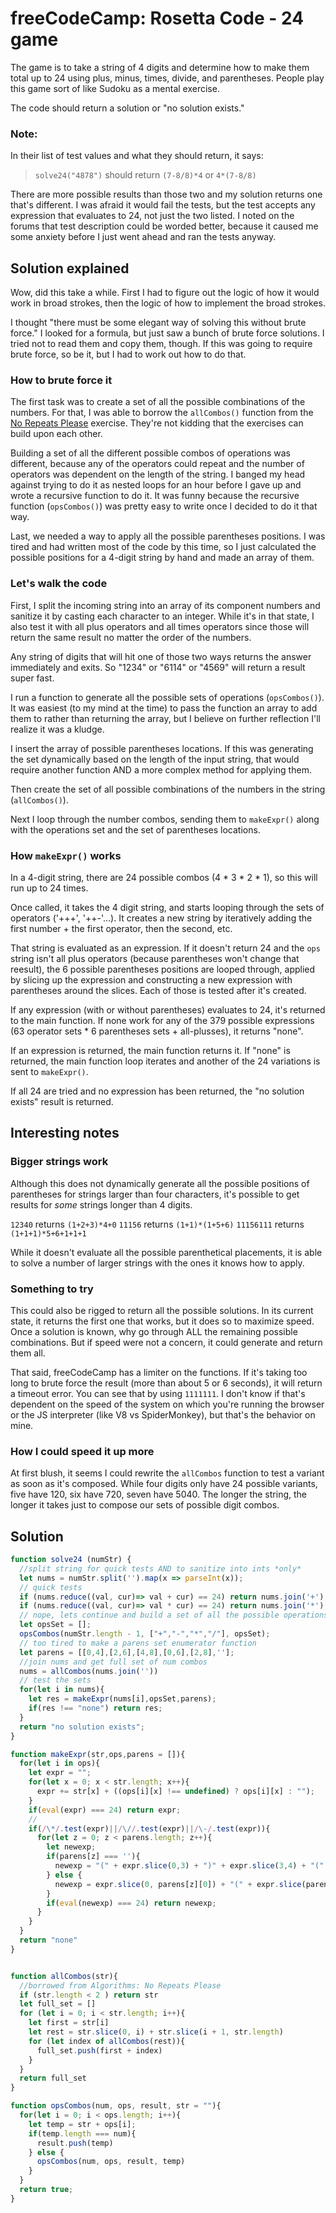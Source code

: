 # freeCodeCamp: Rosetta Code - 24 game

The game is to take a string of 4 digits and determine how to make them total up to 24 using plus, minus, times, divide, and parentheses. People play this game sort of like Sudoku as a mental exercise.

The code should return a solution or "no solution exists."

### Note:

In their list of test values and what they should return, it says:

> `solve24("4878")` should return `(7-8/8)*4` or `4*(7-8/8)`

There are more possible results than those two and my solution returns one that's different. I was afraid it would fail the tests, but the test accepts any expression that evaluates to 24, not just the two listed. I noted on the forums that test description could be worded better, because it caused me some anxiety before I just went ahead and ran the tests anyway.

## Solution explained

Wow, did this take a while. First I had to figure out the logic of how it would work in broad strokes, then the logic of how to implement the broad strokes.

I thought "there must be some elegant way of solving this without brute force." I looked for a formula, but just saw a bunch of brute force solutions. I tried not to read them and copy them, though. If this was going to require brute force, so be it, but I had to work out how to do that.

### How to brute force it

The first task was to create a set of all the possible combinations of the numbers. For that, I was able to borrow the `allCombos()` function from the [No Repeats Please](../Algorithms%20-%20No%20Repeats%20Please) exercise. They're not kidding that the exercises can build upon each other. 

Building a set of all the different possible combos of operations was different, because any of the operators could repeat and the number of operators was dependent on the length of the string. I banged my head against trying to do it as nested loops for an hour before I gave up and wrote a recursive function to do it. It was funny because the recursive function (`opsCombos()`) was pretty easy to write once I decided to do it that way.

Last, we needed a way to apply all the possible parentheses positions. I was tired and had written most of the code by this time, so I just calculated the possible positions for a 4-digit string by hand and made an array of them.

### Let's walk the code

First, I split the incoming string into an array of its component numbers and sanitize it by casting each character to an integer. While it's in that state, I also test it with all plus operators and all times operators since those will return the same result no matter the order of the numbers.

Any string of digits that will hit one of those two ways returns the answer immediately and exits. So "1234" or "6114" or "4569" will return a result super fast.

I run a function to generate all the possible sets of operations (`opsCombos()`). It was easiest (to my mind at the time) to pass the function an array to add them to rather than returning the array, but I believe on further reflection I'll realize it was a kludge.

I insert the array of possible parentheses locations. If this was generating the set dynamically based on the length of the input string, that would require another function AND a more complex method for applying them. 

Then create the set of all possible combinations of the numbers in the string (`allCombos()`).

Next I loop through the number combos, sending them to `makeExpr()` along with the operations set and the set of parentheses locations.

### How `makeExpr()` works

In a 4-digit string, there are 24 possible combos (4 * 3 * 2 * 1), so this will run up to 24 times.

Once called, it takes the 4 digit string, and starts looping through the sets of operators ('+++', '++-'...). It creates a new string by iteratively adding the first number + the first operator, then the second, etc.

That string is evaluated as an expression. If it doesn't return 24 and the `ops` string isn't all plus operators (because parentheses won't change that reesult), the 6 possible parentheses positions are looped through, applied by slicing up the expression and constructing a new expression with parentheses around the slices. Each of those is tested after it's created.

If any expression (with or without parentheses) evaluates to 24, it's returned to the main function. If none work for any of the 379 possible expressions (63 operator sets * 6 parentheses sets + all-plusses), it returns "none".

If an expression is returned, the main function returns it. If "none" is returned, the main function loop iterates and another of the 24 variations is sent to `makeExpr()`.

If all 24 are tried and no expression has been returned, the "no solution exists" result is returned.

## Interesting notes

### Bigger strings work

Although this does not dynamically generate all the possible positions of parentheses for strings larger than four characters, it's possible to get results for *some* strings longer than 4 digits.

`12340` returns `(1+2+3)*4+0`
`11156` returns `(1+1)*(1+5+6)`
`11156111` returns `(1+1+1)*5+6+1+1+1`

While it doesn't evaluate all the possible parenthetical placements, it is able to solve a number of larger strings with the ones it knows how to apply.

### Something to try

This could also be rigged to return all the possible solutions. In its current state, it returns the first one that works, but it does so to maximize speed. Once a solution is known, why go through ALL the remaining possible combinations. But if speed were not a concern, it could generate and return them all.

That said, freeCodeCamp has a limiter on the functions. If it's taking too long to brute force the result (more than about 5 or 6 seconds), it will return a timeout error. You can see that by using `1111111`. I don't know if that's dependent on the speed of the system on which you're running the browser or the JS interpreter (like V8 vs SpiderMonkey), but that's the behavior on mine.

### How I could speed it up more

At first blush, it seems I could rewrite the `allCombos` function to test a variant as soon as it's composed. While four digits only have 24 possible variants, five have 120, six have 720, seven have 5040. The longer the string, the longer it takes just to compose our sets of possible digit combos.

## Solution

```javascript
function solve24 (numStr) {
  //split string for quick tests AND to sanitize into ints *only*
  let nums = numStr.split('').map(x => parseInt(x));
  // quick tests
  if (nums.reduce((val, cur)=> val + cur) == 24) return nums.join('+');
  if (nums.reduce((val, cur)=> val * cur) == 24) return nums.join('*');
  // nope, lets continue and build a set of all the possible operations
  let opsSet = [];
  opsCombos(numStr.length - 1, ["+","-","*","/"], opsSet);
  // too tired to make a parens set enumerator function
  let parens = [[0,4],[2,6],[4,8],[0,6],[2,8],''];
  //join nums and get full set of num combos
  nums = allCombos(nums.join(''))
  // test the sets
  for(let i in nums){
    let res = makeExpr(nums[i],opsSet,parens);
    if(res !== "none") return res;
  }
  return "no solution exists";
}

function makeExpr(str,ops,parens = []){
  for(let i in ops){
    let expr = "";
    for(let x = 0; x < str.length; x++){
      expr += str[x] + ((ops[i][x] !== undefined) ? ops[i][x] : "");
    }
    if(eval(expr) === 24) return expr;
    //
    if(/\*/.test(expr)||/\//.test(expr)||/\-/.test(expr)){
      for(let z = 0; z < parens.length; z++){
        let newexp;
        if(parens[z] === ''){
          newexp = "(" + expr.slice(0,3) + ")" + expr.slice(3,4) + "(" + expr.slice(4) + ")";
        } else {
          newexp = expr.slice(0, parens[z][0]) + "(" + expr.slice(parens[z][0], parens[z][1]-1) + ")" + expr.slice(parens[z][1]-1);
        }
        if(eval(newexp) === 24) return newexp;
      }
    }
  }
  return "none"
}


function allCombos(str){
  //borrowed from Algorithms: No Repeats Please
  if (str.length < 2 ) return str
  let full_set = [] 
  for (let i = 0; i < str.length; i++){
    let first = str[i]
    let rest = str.slice(0, i) + str.slice(i + 1, str.length)
    for (let index of allCombos(rest)){
      full_set.push(first + index) 
    }
  }
  return full_set
}

function opsCombos(num, ops, result, str = ""){
  for(let i = 0; i < ops.length; i++){
    let temp = str + ops[i];
    if(temp.length === num){
      result.push(temp)
    } else {
      opsCombos(num, ops, result, temp)
    }
  }
  return true;
}
```
